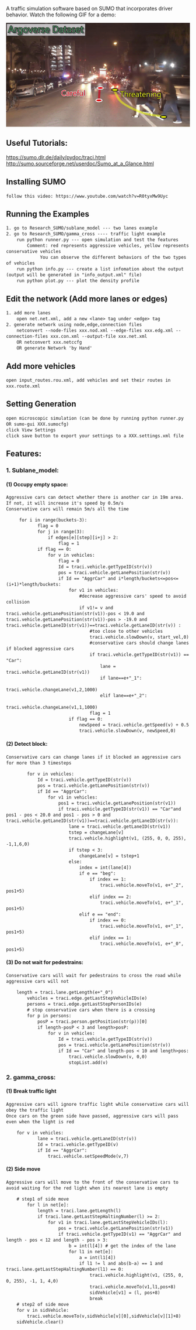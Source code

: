 A traffic simulation software based on SUMO that incorporates driver behavior. Watch the following GIF for a demo:

<img src="img/demo_gif.gif" class="center">

## Useful Tutorials:
https://sumo.dlr.de/daily/pydoc/traci.html
http://sumo.sourceforge.net/userdoc/Sumo_at_a_Glance.html

## Installing SUMO
	follow this video: https://www.youtube.com/watch?v=R0tyxMw9Uyc
## Running the Examples
	1. go to Research_SUMO/sublane_model --- two lanes example
	2. go to Research_SUMO/gamma_cross ---- traffic light example
	   	run python runner.py --- open simulation and test the features
			Comment: red represents aggressive vehicles, yellow represents conservative vehicles
			 	 You can observe the different behaviors of the two types of vehicles
	   	run python info.py --- create a list infomation about the output (output will be generated in "info_output.xml" file)
	   	run python plot.py --- plot the density profile
	 	
## Edit the network (Add more lanes or edges)
	1. add more lanes 
		open net.net.xml, add a new <lane> tag under <edge> tag
	2. generate network using node,edge,connection files
		netconvert --node-files xxx.nod.xml --edge-files xxx.edg.xml --connection-files xxx.con.xml --output-file xxx.net.xml
		OR netconvert xxx.netccfg
		OR generate Network 'by Hand'
## Add more vehicles 
	open input_routes.rou.xml, add vehicles and set their routes in xxx.route.xml
## Setting Generation 
	open microscopic simulation (can be done by running python runner.py OR sumo-gui XXX.sumocfg)
  	click View Settings
	click save button to export your settings to a XXX.settings.xml file
	
## Features:
### 1. Sublane_model:
#### (1) Occupy empty space:
	Aggressive cars can detect whether there is another car in 19m area. If not, it will increase it's speed by 0.5m/s
	Conservative cars will remain 5m/s all the time
```
	 for i in range(buckets-3):
            flag = 0
            for j in range(3):
                if edges[e][step][i+j] > 2:
                    flag = 1
            if flag == 0:     
                for v in vehicles:
                    flag = 0
                    Id = traci.vehicle.getTypeID(str(v))
                    pos = traci.vehicle.getLanePosition(str(v))
                    if Id == "AggrCar" and i*length/buckets<=pos<=(i+1)*length/buckets:
                        for v1 in vehicles:
                            #decrease aggressive cars' speed to avoid collision
                            if v1!= v and traci.vehicle.getLanePosition(str(v1))-pos < 19.0 and traci.vehicle.getLanePosition(str(v1))-pos > -19.0 and traci.vehicle.getLaneID(str(v1))==traci.vehicle.getLaneID(str(v)) :
                                #too close to other vehicles
                                traci.vehicle.slowDown(v, start_vel,0) 
                                #conservative cars should change lanes if blocked aggressive cars
                                if traci.vehicle.getTypeID(str(v1)) == "Car":
                                    lane = traci.vehicle.getLaneID(str(v1))
                                    if lane==e+"_1":
                                        traci.vehicle.changeLane(v1,2,1000)
                                    elif lane==e+"_2":
                                        traci.vehicle.changeLane(v1,1,1000)
                                flag = 1
                        if flag == 0:
                            newSpeed = traci.vehicle.getSpeed(v) + 0.5
                            traci.vehicle.slowDown(v, newSpeed,0)
```
#### (2) Detect block:
	Conservative cars can change lanes if it blocked an aggressive cars for more than 3 timesteps
```	
        for v in vehicles:
            Id = traci.vehicle.getTypeID(str(v))
            pos = traci.vehicle.getLanePosition(str(v))
            if Id == "AggrCar":
                for v1 in vehicles:
                    pos1 = traci.vehicle.getLanePosition(str(v1))
                    if traci.vehicle.getTypeID(str(v1)) == "Car"and pos1 - pos < 20.0 and pos1 - pos > 0 and traci.vehicle.getLaneID(str(v1))==traci.vehicle.getLaneID(str(v)):
                        lane = traci.vehicle.getLaneID(str(v1))
                        tstep = changeLane[v]
                        traci.vehicle.highlight(v1, (255, 0, 0, 255), -1,1,6,0)
                        if tstep < 3:
                            changeLane[v] = tstep+1
                        else: 
                            index = int(lane[4])
                            if e == "beg":
                                if index == 1:
                                    traci.vehicle.moveTo(v1, e+"_2", pos1+5)
                                elif index == 2:
                                    traci.vehicle.moveTo(v1, e+"_1", pos1+5)
                            elif e == "end":
                                if index == 0:
                                    traci.vehicle.moveTo(v1, e+"_1", pos1+5)
                                elif index == 1:
                                    traci.vehicle.moveTo(v1, e+"_0", pos1+5)	
```
#### (3) Do not wait for pedestrains:
	Conservative cars will wait for pedestrains to cross the road while aggressive cars will not
```
	length = traci.lane.getLength(e+"_0")
        vehicles = traci.edge.getLastStepVehicleIDs(e)  
        persons = traci.edge.getLastStepPersonIDs(e)
        # stop conservative cars when there is a crossing
        for p in persons:
            posP = traci.person.getPosition(str(p))[0]
            if length-posP < 3 and length>posP:
                for v in vehicles:
                    Id = traci.vehicle.getTypeID(str(v))
                    pos = traci.vehicle.getLanePosition(str(v))
                    if Id == "Car" and length-pos < 10 and length>pos:
                        traci.vehicle.slowDown(v, 0,0)
                        stopList.add(v)
```
### 2. gamma_cross:
#### (1) Break traffic light 
	Aggressive cars will ignore traffic light while conservative cars will obey the traffic light 
	Once cars on the green side have passed, aggressive cars will pass even when the light is red
```
	for v in vehicles:
            lane = traci.vehicle.getLaneID(str(v))
            Id = traci.vehicle.getTypeID(v)
            if Id == "AggrCar":
                traci.vehicle.setSpeedMode(v,7) 
```
#### (2) Side move
	Aggressive cars will move to the front of the conservative cars to avoid waiting for the red light when its nearest lane is empty 
```
	# step1 of side move
        for l in net[e]:
            length = traci.lane.getLength(l)
            if traci.lane.getLastStepHaltingNumber(l) >= 2:
                for v1 in traci.lane.getLastStepVehicleIDs(l):
                    pos = traci.vehicle.getLanePosition(str(v1))
                    if traci.vehicle.getTypeID(v1) == "AggrCar" and length - pos < 12 and length - pos > 3:
                        b = int(l[4]) # get the index of the lane
                        for l1 in net[e]:
                            a = int(l1[4])
                            if l1 != l and abs(b-a) == 1 and traci.lane.getLastStepHaltingNumber(l1) == 0:
                                traci.vehicle.highlight(v1, (255, 0, 0, 255), -1, 1, 4,0)
                                traci.vehicle.moveTo(v1,l1,pos+8)
                                sidVehicle[v1] = (l, pos+8)
                                break
 	# step2 of side move
    for v in sidVehicle:
        traci.vehicle.moveTo(v,sidVehicle[v][0],sidVehicle[v][1]+8)
    sidVehicle.clear()
```
